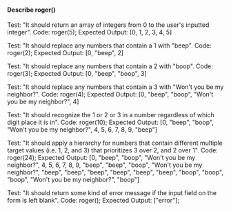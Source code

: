 #### Describe roger()

Test: "It should return an array of integers from 0 to the user's inputted integer".
Code: roger(5);
Expected Output: [0, 1, 2, 3, 4, 5]

Test: "It should replace any numbers that contain a 1 with "beep".
Code: roger(2);
Expected Output: [0, "beep", 2]

Test: "It should replace any numbers that contain a 2 with  "boop".
Code: roger(3);
Expected Output: [0, "beep", "boop", 3]

Test: "It should replace any numbers that contain a 3 with "Won't you be my neighbor?".
Code: roger(4);
Expected Output: [0, "beep", "boop", "Won't you be my neighbor?", 4]

Test: "It should recognize the 1 or 2 or 3 in a number regardless of which digit place it is in".
Code: roger(10);
Expected Output: [0, "beep", "boop", "Won't you be my neighbor?", 4, 5, 6, 7, 8, 9, "beep"]

Test: "It should apply a hierarchy for numbers that contain different multiple target values (i.e. 1, 2, and 3) that prioritizes 3 over 2, and 2 over 1".
Code: roger(24);
Expected Output: [0, "beep", "boop", "Won't you be my neighbor?", 4, 5, 6, 7, 8, 9, "beep", "beep", "boop", "Won't you be my neighbor?", "beep", "beep", "beep", "beep", "beep", "beep", "boop", "boop", "boop", "Won't you be my neighbor?", "boop"]

Test: "It should return some kind of error message if the input field on the form is left blank".
Code: roger();
Expected Output: ["error"];